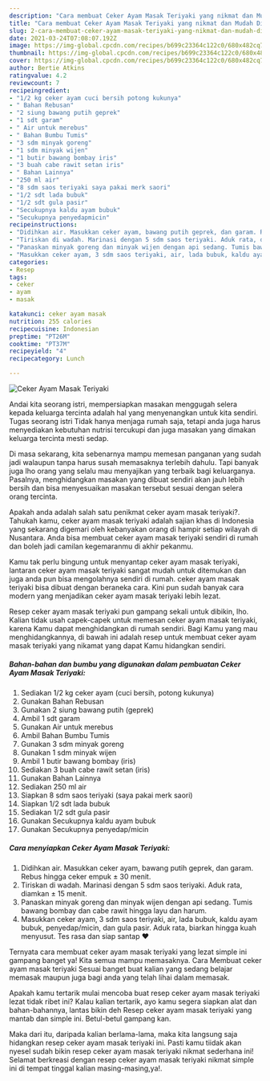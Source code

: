 ```yaml
---
description: "Cara membuat Ceker Ayam Masak Teriyaki yang nikmat dan Mudah Dibuat"
title: "Cara membuat Ceker Ayam Masak Teriyaki yang nikmat dan Mudah Dibuat"
slug: 2-cara-membuat-ceker-ayam-masak-teriyaki-yang-nikmat-dan-mudah-dibuat
date: 2021-03-24T07:08:07.192Z
image: https://img-global.cpcdn.com/recipes/b699c23364c122c0/680x482cq70/ceker-ayam-masak-teriyaki-foto-resep-utama.jpg
thumbnail: https://img-global.cpcdn.com/recipes/b699c23364c122c0/680x482cq70/ceker-ayam-masak-teriyaki-foto-resep-utama.jpg
cover: https://img-global.cpcdn.com/recipes/b699c23364c122c0/680x482cq70/ceker-ayam-masak-teriyaki-foto-resep-utama.jpg
author: Bertie Atkins
ratingvalue: 4.2
reviewcount: 7
recipeingredient:
- "1/2 kg ceker ayam cuci bersih potong kukunya"
- " Bahan Rebusan"
- "2 siung bawang putih geprek"
- "1 sdt garam"
- " Air untuk merebus"
- " Bahan Bumbu Tumis"
- "3 sdm minyak goreng"
- "1 sdm minyak wijen"
- "1 butir bawang bombay iris"
- "3 buah cabe rawit setan iris"
- " Bahan Lainnya"
- "250 ml air"
- "8 sdm saos teriyaki saya pakai merk saori"
- "1/2 sdt lada bubuk"
- "1/2 sdt gula pasir"
- "Secukupnya kaldu ayam bubuk"
- "Secukupnya penyedapmicin"
recipeinstructions:
- "Didihkan air. Masukkan ceker ayam, bawang putih geprek, dan garam. Rebus hingga ceker empuk ± 30 menit."
- "Tiriskan di wadah. Marinasi dengan 5 sdm saos teriyaki. Aduk rata, diamkan ± 15 menit."
- "Panaskan minyak goreng dan minyak wijen dengan api sedang. Tumis bawang bombay dan cabe rawit hingga layu dan harum."
- "Masukkan ceker ayam, 3 sdm saos teriyaki, air, lada bubuk, kaldu ayam bubuk, penyedap/micin, dan gula pasir. Aduk rata, biarkan hingga kuah menyusut. Tes rasa dan siap santap ❤"
categories:
- Resep
tags:
- ceker
- ayam
- masak

katakunci: ceker ayam masak 
nutrition: 255 calories
recipecuisine: Indonesian
preptime: "PT26M"
cooktime: "PT37M"
recipeyield: "4"
recipecategory: Lunch

---
```



![Ceker Ayam Masak Teriyaki](https://img-global.cpcdn.com/recipes/b699c23364c122c0/680x482cq70/ceker-ayam-masak-teriyaki-foto-resep-utama.jpg)

Andai kita seorang istri, mempersiapkan masakan menggugah selera kepada keluarga tercinta adalah hal yang menyenangkan untuk kita sendiri. Tugas seorang istri Tidak hanya menjaga rumah saja, tetapi anda juga harus menyediakan kebutuhan nutrisi tercukupi dan juga masakan yang dimakan keluarga tercinta mesti sedap.

Di masa  sekarang, kita sebenarnya mampu memesan panganan yang sudah jadi walaupun tanpa harus susah memasaknya terlebih dahulu. Tapi banyak juga lho orang yang selalu mau menyajikan yang terbaik bagi keluarganya. Pasalnya, menghidangkan masakan yang dibuat sendiri akan jauh lebih bersih dan bisa menyesuaikan masakan tersebut sesuai dengan selera orang tercinta. 



Apakah anda adalah salah satu penikmat ceker ayam masak teriyaki?. Tahukah kamu, ceker ayam masak teriyaki adalah sajian khas di Indonesia yang sekarang digemari oleh kebanyakan orang di hampir setiap wilayah di Nusantara. Anda bisa membuat ceker ayam masak teriyaki sendiri di rumah dan boleh jadi camilan kegemaranmu di akhir pekanmu.

Kamu tak perlu bingung untuk menyantap ceker ayam masak teriyaki, lantaran ceker ayam masak teriyaki sangat mudah untuk ditemukan dan juga anda pun bisa mengolahnya sendiri di rumah. ceker ayam masak teriyaki bisa dibuat dengan beraneka cara. Kini pun sudah banyak cara modern yang menjadikan ceker ayam masak teriyaki lebih lezat.

Resep ceker ayam masak teriyaki pun gampang sekali untuk dibikin, lho. Kalian tidak usah capek-capek untuk memesan ceker ayam masak teriyaki, karena Kamu dapat menghidangkan di rumah sendiri. Bagi Kamu yang mau menghidangkannya, di bawah ini adalah resep untuk membuat ceker ayam masak teriyaki yang nikamat yang dapat Kamu hidangkan sendiri.

<!--inarticleads1-->

##### Bahan-bahan dan bumbu yang digunakan dalam pembuatan Ceker Ayam Masak Teriyaki:

1. Sediakan 1/2 kg ceker ayam (cuci bersih, potong kukunya)
1. Gunakan  Bahan Rebusan
1. Gunakan 2 siung bawang putih (geprek)
1. Ambil 1 sdt garam
1. Gunakan  Air untuk merebus
1. Ambil  Bahan Bumbu Tumis
1. Gunakan 3 sdm minyak goreng
1. Gunakan 1 sdm minyak wijen
1. Ambil 1 butir bawang bombay (iris)
1. Sediakan 3 buah cabe rawit setan (iris)
1. Gunakan  Bahan Lainnya
1. Sediakan 250 ml air
1. Siapkan 8 sdm saos teriyaki (saya pakai merk saori)
1. Siapkan 1/2 sdt lada bubuk
1. Sediakan 1/2 sdt gula pasir
1. Gunakan Secukupnya kaldu ayam bubuk
1. Gunakan Secukupnya penyedap/micin




<!--inarticleads2-->

##### Cara menyiapkan Ceker Ayam Masak Teriyaki:

1. Didihkan air. Masukkan ceker ayam, bawang putih geprek, dan garam. Rebus hingga ceker empuk ± 30 menit.
1. Tiriskan di wadah. Marinasi dengan 5 sdm saos teriyaki. Aduk rata, diamkan ± 15 menit.
1. Panaskan minyak goreng dan minyak wijen dengan api sedang. Tumis bawang bombay dan cabe rawit hingga layu dan harum.
1. Masukkan ceker ayam, 3 sdm saos teriyaki, air, lada bubuk, kaldu ayam bubuk, penyedap/micin, dan gula pasir. Aduk rata, biarkan hingga kuah menyusut. Tes rasa dan siap santap ❤




Ternyata cara membuat ceker ayam masak teriyaki yang lezat simple ini gampang banget ya! Kita semua mampu memasaknya. Cara Membuat ceker ayam masak teriyaki Sesuai banget buat kalian yang sedang belajar memasak maupun juga bagi anda yang telah lihai dalam memasak.

Apakah kamu tertarik mulai mencoba buat resep ceker ayam masak teriyaki lezat tidak ribet ini? Kalau kalian tertarik, ayo kamu segera siapkan alat dan bahan-bahannya, lantas bikin deh Resep ceker ayam masak teriyaki yang mantab dan simple ini. Betul-betul gampang kan. 

Maka dari itu, daripada kalian berlama-lama, maka kita langsung saja hidangkan resep ceker ayam masak teriyaki ini. Pasti kamu tiidak akan nyesel sudah bikin resep ceker ayam masak teriyaki nikmat sederhana ini! Selamat berkreasi dengan resep ceker ayam masak teriyaki nikmat simple ini di tempat tinggal kalian masing-masing,ya!.

